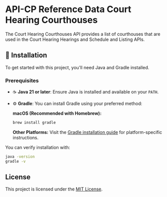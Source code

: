 # API-CP Reference Data Court Hearing Courthouses

The Court Hearing Courthouses API provides a list of courthouses that are used in the Court Hearing Hearings and Schedule and Listing APIs.

## 🚀 Installation

To get started with this project, you'll need Java and Gradle installed.

### Prerequisites

- ☕️ **Java 21 or later**: Ensure Java is installed and available on your `PATH`.
- ⚙️ **Gradle**: You can install Gradle using your preferred method:

  **macOS (Recommended with Homebrew):**
  ```bash
  brew install gradle
  ```

  **Other Platforms:**
  Visit the [Gradle installation guide](https://gradle.org/install/) for platform-specific instructions.

You can verify installation with:
```bash
java -version
gradle -v
```

## License

This project is licensed under the [MIT License](LICENSE).
